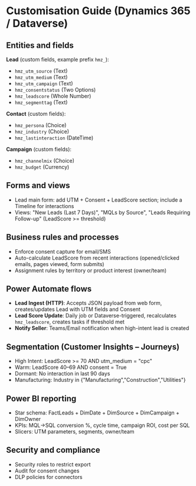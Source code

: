 # Customisation Guide (Dynamics 365 / Dataverse)

## Entities and fields
**Lead** (custom fields, example prefix `hmz_`):
- `hmz_utm_source` (Text)
- `hmz_utm_medium` (Text)
- `hmz_utm_campaign` (Text)
- `hmz_consentstatus` (Two Options)
- `hmz_leadscore` (Whole Number)
- `hmz_segmenttag` (Text)

**Contact** (custom fields):
- `hmz_persona` (Choice)
- `hmz_industry` (Choice)
- `hmz_lastinteraction` (DateTime)

**Campaign** (custom fields):
- `hmz_channelmix` (Choice)
- `hmz_budget` (Currency)

## Forms and views
- Lead main form: add UTM + Consent + LeadScore section; include a Timeline for interactions
- Views: "New Leads (Last 7 Days)", "MQLs by Source", "Leads Requiring Follow-up" (LeadScore >= threshold)

## Business rules and processes
- Enforce consent capture for email/SMS
- Auto-calculate LeadScore from recent interactions (opened/clicked emails, pages viewed, form submits)
- Assignment rules by territory or product interest (owner/team)

## Power Automate flows
- **Lead Ingest (HTTP)**: Accepts JSON payload from web form, creates/updates Lead with UTM fields and Consent
- **Lead Score Update**: Daily job or Dataverse-triggered, recalculates `hmz_leadscore`, creates tasks if threshold met
- **Notify Seller**: Teams/Email notification when high-intent lead is created

## Segmentation (Customer Insights – Journeys)
- High Intent: LeadScore >= 70 AND utm_medium = "cpc"
- Warm: LeadScore 40–69 AND consent = True
- Dormant: No interaction in last 90 days
- Manufacturing: Industry in {"Manufacturing","Construction","Utilities"}

## Power BI reporting
- Star schema: FactLeads + DimDate + DimSource + DimCampaign + DimOwner
- KPIs: MQL→SQL conversion %, cycle time, campaign ROI, cost per SQL
- Slicers: UTM parameters, segments, owner/team

## Security and compliance
- Security roles to restrict export
- Audit for consent changes
- DLP policies for connectors
